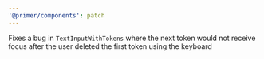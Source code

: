 ```yaml
---
'@primer/components': patch
---
```


Fixes a bug in `TextInputWithTokens` where the next token would not receive focus after the user deleted the first token using the keyboard
